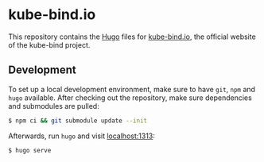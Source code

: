 # kube-bind.io

This repository contains the [Hugo](https://gohugo.io) files for [kube-bind.io](https://kube-bind.io), the official website of the kube-bind project.

## Development

To set up a local development environment, make sure to have `git`, `npm` and `hugo` available. After checking out the repository, make sure dependencies and submodules are pulled:

```sh
$ npm ci && git submodule update --init
```

Afterwards, run `hugo` and visit [localhost:1313](http://localhost:1313):

```sh
$ hugo serve
```
